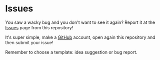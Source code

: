 # Issues

You saw a wacky bug and you don't want to see it again? Report it at the [Issues](https://github.com/thatRARE/minidebug/issues) page from this repository!

It's super simple, make a [GitHub](https://github.com) account, open again this repository and then submit your issue!

Remember to choose a template: idea suggestion or bug report.
